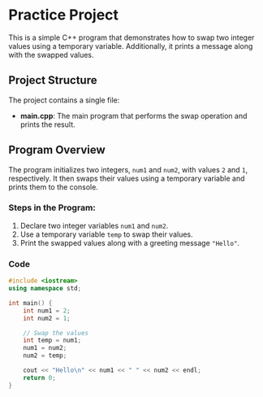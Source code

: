 # Practice Project

This is a simple C++ program that demonstrates how to swap two integer values using a temporary variable. Additionally, it prints a message along with the swapped values.

## Project Structure

The project contains a single file:

- **main.cpp**: The main program that performs the swap operation and prints the result.

## Program Overview

The program initializes two integers, `num1` and `num2`, with values `2` and `1`, respectively. It then swaps their values using a temporary variable and prints them to the console.

### Steps in the Program:

1. Declare two integer variables `num1` and `num2`.
2. Use a temporary variable `temp` to swap their values.
3. Print the swapped values along with a greeting message `"Hello"`.

### Code

```cpp
#include <iostream>
using namespace std;

int main() {
    int num1 = 2;
    int num2 = 1;

    // Swap the values
    int temp = num1;
    num1 = num2;
    num2 = temp;

    cout << "Hello\n" << num1 << " " << num2 << endl;
    return 0;
}
